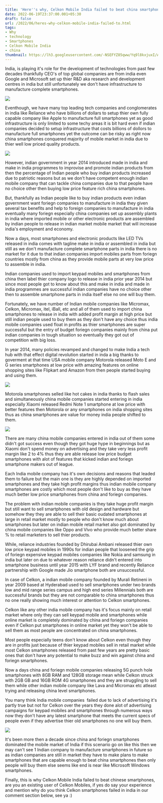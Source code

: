 ```yaml
---
title: 'Here''s why, Celkon Mobile India failed to beat china smartphones.'
date: 2022-06-19T23:37:00.001+05:30
draft: false
url: /2022/06/heres-why-celkon-mobile-india-failed-to.html
tags: 
- Why
- technology
- Smartphones
- Celkon Mobile India
- china
thumbnail: https://lh3.googleusercontent.com/-NSEFYZ85qww/Yq9l8kxjuxI/AAAAAAAAL-M/BXq8pk7m8BUQNsTy8AiW0TVo28UtDGuvQCNcBGAsYHQ/s1600/1655662060821565-0.png
---
```


  

  

India, is playing it's role for the development of technologies from past few decades thankfully CEO's of top global companies are from india even Google and Microsoft set up thier R&D aka research and development centres in india but still unfortunately we don't have infrastructure to manufacture complete smartphones.

  

 ![](https://lh3.googleusercontent.com/-q0kb59cTG6M/Yq9rnFlW4cI/AAAAAAAAL-k/nVvBXhR2PJ0uME1lWFgiNojPtNrOvpzIgCNcBGAsYHQ/s1600/1655663511824865-0.png) 

  

  

Eventhough, we have many top leading tech companies and conglomerates in india like Reliance who have billions of dollars to setup thier own fully capable company like Apple to manufacture full smartphones yet as good infrastructure is only limited to some techy areas it is bit hard even if indian companies decided to setup infrastructure that costs billions of dollors to manufacture full smartphones yet the outcome can be risky as right now china smartphones conquered majority of mobile market in india due to thier well low priced quality products.

  

 ![](https://lh3.googleusercontent.com/-vhp50hrbgcc/Yq9rmG8v-gI/AAAAAAAAL-g/ckcalXVjXQwqIs_s1u42TgFDWfhVvv2FACNcBGAsYHQ/s1600/1655663508221364-1.png) 

  

However, indian government in year 2014 introduced made in india and make in india programmes to improvise and promote indian products from then the percentage of Indian people who buy indian products increased due to patriotic reasons but as we don't have competent enough indian mobile company that can tackle china companies due to that people have no choice other then buying low price feature rich china smartphones.  

  

But, thankfully as Indian people like to buy indian products even indian government want foriegn companies to manufacture in india they given several tax benefits and help to foreign companies to manufacture in india eventually many foriegn especially china companies set up assembly plants in india where imported mobile or other electronic products are assembled by indian people to release in indian market mobile market that will increase india's employment and economy.

  

Now a days, most smartphones and electronic products like LED TVs released in india comes with tagline make in india or assembled in india but still as we don't manufacture complete smartphone parts in india there is no market for it due to that indian companies import mobiles parts from foriegn countries mostly from china as they provide mobile parts at very low price to assemble in india.

  

Indian companies used to import keypad mobiles and smartphones from china then label thier company logo to release in india prior year 2014 but since most people got to know about this and make in india and made in india programmes are successful indian companies have no choice other then to assemble smartphone parts in india itself else no one will buy them.

  

Fortunately, we have number of Indian mobile companies like Micromax, Celkon, Micromax, itel, iBall, etc and all of them used to import china smartphones to release in india with added profit margin at high price but still indian people used to buy them as they don't have any choice thus india mobile companies used float in profits as thier smartphones are super successful but the entry of budget foriegn companies mainly from china put indian companies in tough situation so eventually they got out of competition with big loss.

  

In year 2014, many policies revamped and changed to make India a tech hub with that effect digital revolution started in inda a big thanks to goverment at that time USA mobile company Motorola released Moto E and G series smartphones at low price with amazing features on online shopping sites like Flipkart and Amazon from then people started buying and using them.

  

 ![](https://lh3.googleusercontent.com/-CgkQ3wmfxGo/Yq9rlKNGNqI/AAAAAAAAL-c/yU7On__eLtwiYSzwCB5jrRZbdAfKXs7dgCNcBGAsYHQ/s1600/1655663504532268-2.png) 

  

  

Motorola smartphones selled like hot cakes in india thanks to flash sales and simultaneously china mobile companies started entering in india especially Xiaomi released Redmi Note 1 smartphone at low price with better features then Motorola or any smartphones on india shopping sites thus as china smartphones are value for money india people shifted to them.

  

 ![](https://lh3.googleusercontent.com/-3M7XObSsIyg/Yq9rkNC1-DI/AAAAAAAAL-Y/zEz9pyDKNxk_SxDHuBSJLh42b4I3ksxHACNcBGAsYHQ/s1600/1655663500809281-3.png) 

  

  

There are many china mobile companies entered in india out of them some didn't got success even though they got huge hype in beginnings but as Xiaomi don't spend money on advertising and they take very less profit margin like 2 to 4% thus they are able release low price budget smartphones with alot of features that kicked indian and foriegn smartphone makers out of league.

  

Each India mobile company has it's own decisions and reasons that leaded them to failure but the main one is they are highly depended on imported smartphones and they take high profit margins thus indian mobile company smartphones are costly which most people don't like to buy as they have much better low price smartphones from china and foriegn companies.

  

The problem with indian mobile companies is they take huge profit margin but still want to sell smartphones with old design and hardware but somehow they they are able to sell their basic oudated smartphones at large in retail market mostly to people who don't know much about smartphones but later on indian mobile retail market also got dominated by china mobile companies like Oppo and Vivo who provide much better share % to retail marketers to sell thier products.

  

While, reliance industries founded by Dhirubai Ambani released thier own low price keypad mobiles in 1990s for indian people that loosened the grip of foriegn expensive keypad mobiles companies like Nokia and samsung in india but later on due to whatever reason reliance didn't entered into smartphone business until year 2015 with LYF brand and recently Reliance partnership with Google made Jio smartphone both are unsuccessful.

  

In case of Celkon, a indian mobile company founded by Murali Retineni in year 2009 based at Hyderabad used to sell smartphones under two brands low and mid range series campus and high end series Millennials both are successful brands but they are not comparable to china smartphones thus no one really showing much interest or attention to Celkon smartphones.

  

Celkon like any other india mobile company has it's focus mainly on retail market where only they can sell keypad mobile and smartphones while online market is completely dominated by china and foriegn companies even if Celkon put smartphones in online market yet they won't be able to sell them as most people are concentrated on china smartphones.

  

Most people especially teens don't know about Celkon even though they are in profits just because of thier keypad mobiles sell in retail market while most Celkon smartphones released from past few years are pretty basic ones that don't have any potential to make buzz and win against china and foriegn smartphones.

  

Now a days china and foriegn mobile companies releasing 5G punch hole smartphones with 8GB RAM and 128GB storage mean while Celkon struck with 2GB GB and 16GB ROM 4G smartphones and they are struggling to sell them while other indian mobile company like Lava and Micromax etc atleast trying and releasing china level smartphones.

  

You many think India mobile companies  failed due to lack of advertising it's partly true but not for Celkon over the years they done alot of advertising campaigns for keypad mobiles and smartphones through numerous ways now they don't have any latest smartphone that meets the current specs of people even if they advertise thier old smartphones no one will buy them.

  

 ![](https://lh3.googleusercontent.com/-c8-LWDc0mho/Yq9rjKcvuRI/AAAAAAAAL-U/dUUiGDVqyuIfvxxQgvuZ5_qR7ijacfEpACNcBGAsYHQ/s1600/1655663496928508-4.png) 

  

It's been more then a decade since china and foriegn smartphones dominated the mobile market of India if this scenario go on like this then we may can't see 1 Indian company to manufacture smartphones in future so as indian companies are still in market they have to make plans to make smartphones that are capable enough to beat china smartphones then only people will buy them else seems like end is near like Microsoft Windows smartphones.

  

Finally, this is why Celkon Mobile India failed to beat chinese smartphones, are you an existing user of Celkon Mobiles, if yes do say your experience and mention why do you think Celkon smartphones failed in india in our comment section below, see ya :)
